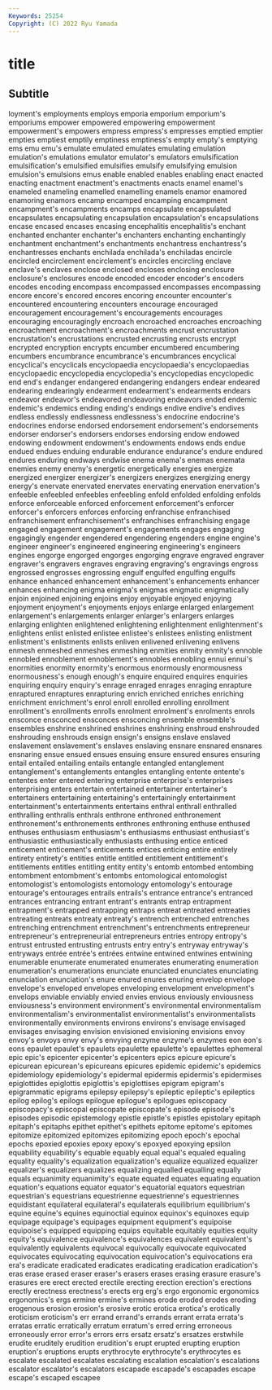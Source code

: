 ```yaml
---
Keywords: 25254
Copyright: (C) 2022 Ryu Yamada
---
```



# title

## Subtitle
loyment's employments employs
emporia emporium emporium's emporiums empower empowered empowering empowerment empowerment's empowers
empress empress's empresses emptied emptier empties emptiest emptily emptiness emptiness's
empty empty's emptying ems emu emu's emulate emulated emulates emulating
emulation emulation's emulations emulator emulator's emulators emulsification emulsification's emulsified emulsifies
emulsify emulsifying emulsion emulsion's emulsions emus enable enabled enables enabling
enact enacted enacting enactment enactment's enactments enacts enamel enamel's enameled
enameling enamelled enamelling enamels enamor enamored enamoring enamors encamp encamped
encamping encampment encampment's encampments encamps encapsulate encapsulated encapsulates encapsulating encapsulation
encapsulation's encapsulations encase encased encases encasing encephalitis encephalitis's enchant enchanted
enchanter enchanter's enchanters enchanting enchantingly enchantment enchantment's enchantments enchantress enchantress's
enchantresses enchants enchilada enchilada's enchiladas encircle encircled encirclement encirclement's encircles
encircling enclave enclave's enclaves enclose enclosed encloses enclosing enclosure enclosure's
enclosures encode encoded encoder encoder's encoders encodes encoding encompass encompassed
encompasses encompassing encore encore's encored encores encoring encounter encounter's encountered
encountering encounters encourage encouraged encouragement encouragement's encouragements encourages encouraging encouragingly
encroach encroached encroaches encroaching encroachment encroachment's encroachments encrust encrustation encrustation's
encrustations encrusted encrusting encrusts encrypt encrypted encryption encrypts encumber encumbered
encumbering encumbers encumbrance encumbrance's encumbrances encyclical encyclical's encyclicals encyclopaedia encyclopaedia's
encyclopaedias encyclopaedic encyclopedia encyclopedia's encyclopedias encyclopedic end end's endanger endangered
endangering endangers endear endeared endearing endearingly endearment endearment's endearments endears
endeavor endeavor's endeavored endeavoring endeavors ended endemic endemic's endemics ending
ending's endings endive endive's endives endless endlessly endlessness endlessness's endocrine
endocrine's endocrines endorse endorsed endorsement endorsement's endorsements endorser endorser's endorsers
endorses endorsing endow endowed endowing endowment endowment's endowments endows ends
endue endued endues enduing endurable endurance endurance's endure endured endures
enduring endways endwise enema enema's enemas enemata enemies enemy enemy's
energetic energetically energies energize energized energizer energizer's energizers energizes energizing
energy energy's enervate enervated enervates enervating enervation enervation's enfeeble enfeebled
enfeebles enfeebling enfold enfolded enfolding enfolds enforce enforceable enforced enforcement
enforcement's enforcer enforcer's enforcers enforces enforcing enfranchise enfranchised enfranchisement enfranchisement's
enfranchises enfranchising engage engaged engagement engagement's engagements engages engaging engagingly
engender engendered engendering engenders engine engine's engineer engineer's engineered engineering
engineering's engineers engines engorge engorged engorges engorging engrave engraved engraver
engraver's engravers engraves engraving engraving's engravings engross engrossed engrosses engrossing
engulf engulfed engulfing engulfs enhance enhanced enhancement enhancement's enhancements enhancer
enhances enhancing enigma enigma's enigmas enigmatic enigmatically enjoin enjoined enjoining
enjoins enjoy enjoyable enjoyed enjoying enjoyment enjoyment's enjoyments enjoys enlarge
enlarged enlargement enlargement's enlargements enlarger enlarger's enlargers enlarges enlarging enlighten
enlightened enlightening enlightenment enlightenment's enlightens enlist enlisted enlistee enlistee's enlistees
enlisting enlistment enlistment's enlistments enlists enliven enlivened enlivening enlivens enmesh
enmeshed enmeshes enmeshing enmities enmity enmity's ennoble ennobled ennoblement ennoblement's
ennobles ennobling ennui ennui's enormities enormity enormity's enormous enormously enormousness
enormousness's enough enough's enquire enquired enquires enquiries enquiring enquiry enquiry's
enrage enraged enrages enraging enrapture enraptured enraptures enrapturing enrich enriched
enriches enriching enrichment enrichment's enrol enroll enrolled enrolling enrollment enrollment's
enrollments enrolls enrolment enrolment's enrolments enrols ensconce ensconced ensconces ensconcing
ensemble ensemble's ensembles enshrine enshrined enshrines enshrining enshroud enshrouded enshrouding
enshrouds ensign ensign's ensigns enslave enslaved enslavement enslavement's enslaves enslaving
ensnare ensnared ensnares ensnaring ensue ensued ensues ensuing ensure ensured
ensures ensuring entail entailed entailing entails entangle entangled entanglement entanglement's
entanglements entangles entangling entente entente's ententes enter entered entering enterprise
enterprise's enterprises enterprising enters entertain entertained entertainer entertainer's entertainers entertaining
entertaining's entertainingly entertainment entertainment's entertainments entertains enthral enthrall enthralled enthralling
enthralls enthrals enthrone enthroned enthronement enthronement's enthronements enthrones enthroning enthuse
enthused enthuses enthusiasm enthusiasm's enthusiasms enthusiast enthusiast's enthusiastic enthusiastically enthusiasts
enthusing entice enticed enticement enticement's enticements entices enticing entire entirely
entirety entirety's entities entitle entitled entitlement entitlement's entitlements entitles entitling
entity entity's entomb entombed entombing entombment entombment's entombs entomological entomologist
entomologist's entomologists entomology entomology's entourage entourage's entourages entrails entrails's entrance
entrance's entranced entrances entrancing entrant entrant's entrants entrap entrapment entrapment's
entrapped entrapping entraps entreat entreated entreaties entreating entreats entreaty entreaty's
entrench entrenched entrenches entrenching entrenchment entrenchment's entrenchments entrepreneur entrepreneur's entrepreneurial
entrepreneurs entries entropy entropy's entrust entrusted entrusting entrusts entry entry's
entryway entryway's entryways entrée entrée's entrées entwine entwined entwines entwining
enumerable enumerate enumerated enumerates enumerating enumeration enumeration's enumerations enunciate enunciated
enunciates enunciating enunciation enunciation's enure enured enures enuring envelop envelope
envelope's enveloped envelopes enveloping envelopment envelopment's envelops enviable enviably envied
envies envious enviously enviousness enviousness's environment environment's environmental environmentalism environmentalism's
environmentalist environmentalist's environmentalists environmentally environments environs environs's envisage envisaged envisages
envisaging envision envisioned envisioning envisions envoy envoy's envoys envy envy's
envying enzyme enzyme's enzymes eon eon's eons epaulet epaulet's epaulets
epaulette epaulette's epaulettes ephemeral epic epic's epicenter epicenter's epicenters epics
epicure epicure's epicurean epicurean's epicureans epicures epidemic epidemic's epidemics epidemiology
epidemiology's epidermal epidermis epidermis's epidermises epiglottides epiglottis epiglottis's epiglottises epigram
epigram's epigrammatic epigrams epilepsy epilepsy's epileptic epileptic's epileptics epilog epilog's
epilogs epilogue epilogue's epilogues episcopacy episcopacy's episcopal episcopate episcopate's episode
episode's episodes episodic epistemology epistle epistle's epistles epistolary epitaph epitaph's
epitaphs epithet epithet's epithets epitome epitome's epitomes epitomize epitomized epitomizes
epitomizing epoch epoch's epochal epochs epoxied epoxies epoxy epoxy's epoxyed
epoxying epsilon equability equability's equable equably equal equal's equaled equaling
equality equality's equalization equalization's equalize equalized equalizer equalizer's equalizers equalizes
equalizing equalled equalling equally equals equanimity equanimity's equate equated equates
equating equation equation's equations equator equator's equatorial equators equestrian equestrian's
equestrians equestrienne equestrienne's equestriennes equidistant equilateral equilateral's equilaterals equilibrium equilibrium's
equine equine's equines equinoctial equinox equinox's equinoxes equip equipage equipage's
equipages equipment equipment's equipoise equipoise's equipped equipping equips equitable equitably
equities equity equity's equivalence equivalence's equivalences equivalent equivalent's equivalently equivalents
equivocal equivocally equivocate equivocated equivocates equivocating equivocation equivocation's equivocations era
era's eradicate eradicated eradicates eradicating eradication eradication's eras erase erased
eraser eraser's erasers erases erasing erasure erasure's erasures ere erect
erected erectile erecting erection erection's erections erectly erectness erectness's erects
erg erg's ergo ergonomic ergonomics ergonomics's ergs ermine ermine's ermines
erode eroded erodes eroding erogenous erosion erosion's erosive erotic erotica
erotica's erotically eroticism eroticism's err errand errand's errands errant errata
errata's erratas erratic erratically erratum erratum's erred erring erroneous erroneously
error error's errors errs ersatz ersatz's ersatzes erstwhile erudite eruditely
erudition erudition's erupt erupted erupting eruption eruption's eruptions erupts erythrocyte
erythrocyte's erythrocytes es escalate escalated escalates escalating escalation escalation's escalations
escalator escalator's escalators escapade escapade's escapades escape escape's escaped escapee
